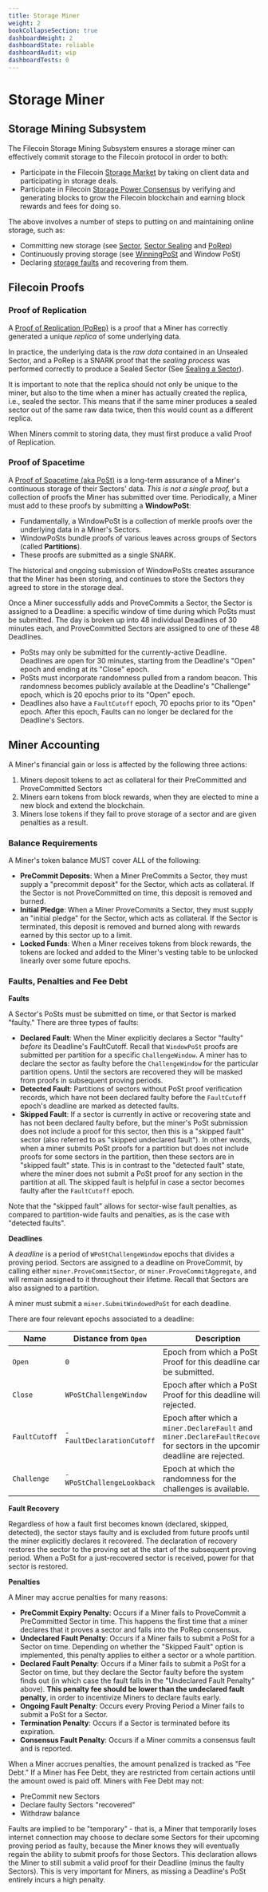 ```yaml
---
title: Storage Miner
weight: 2
bookCollapseSection: true
dashboardWeight: 2
dashboardState: reliable
dashboardAudit: wip
dashboardTests: 0
---
```


# Storage Miner

## Storage Mining Subsystem

The Filecoin Storage Mining Subsystem ensures a storage miner can effectively commit storage to the Filecoin protocol in order to both:

- Participate in the Filecoin [Storage Market](storage_market) by taking on client data and participating in storage deals.
- Participate in Filecoin [Storage Power Consensus](storage_power_consensus) by verifying and generating blocks to grow the Filecoin blockchain and earning block rewards and fees for doing so.

The above involves a number of steps to putting on and maintaining online storage, such as:

- Committing new storage (see [Sector](sector), [Sector Sealing](sector#sealing) and [PoRep](sdr))
- Continuously proving storage (see [WinningPoSt](expected_consensus#winning-a-block) and Window PoSt)
- Declaring [storage faults](sector#sector-faults) and recovering from them.

## Filecoin Proofs

### Proof of Replication

A [Proof of Replication (PoRep)](sdr) is a proof that a Miner has correctly generated a unique _replica_ of some underlying data.

In practice, the underlying data is the _raw data_ contained in an Unsealed Sector, and a PoRep is a SNARK proof that the _sealing process_ was performed correctly to produce a Sealed Sector (See [Sealing a Sector](sector#sealing)).

It is important to note that the replica should not only be unique to the miner, but also to the time when a miner has actually created the replica, i.e., sealed the sector. This means that if the same miner produces a sealed sector out of the same raw data twice, then this would count as a different replica.

When Miners commit to storing data, they must first produce a valid Proof of Replication.

### Proof of Spacetime

A [Proof of Spacetime (aka PoSt)](post) is a long-term assurance of a Miner's continuous storage of their Sectors' data. _This is not a single proof,_ but a collection of proofs the Miner has submitted over time. Periodically, a Miner must add to these proofs by submitting a **WindowPoSt**:

- Fundamentally, a WindowPoSt is a collection of merkle proofs over the underlying data in a Miner's Sectors.
- WindowPoSts bundle proofs of various leaves across groups of Sectors (called **Partitions**).
- These proofs are submitted as a single SNARK.

The historical and ongoing submission of WindowPoSts creates assurance that the Miner has been storing, and continues to store the Sectors they agreed to store in the storage deal.

Once a Miner successfully adds and ProveCommits a Sector, the Sector is assigned to a Deadline: a specific window of time during which PoSts must be submitted. The day is broken up into 48 individual Deadlines of 30 minutes each, and ProveCommitted Sectors are assigned to one of these 48 Deadlines.

- PoSts may only be submitted for the currently-active Deadline. Deadlines are open for 30 minutes, starting from the Deadline's "Open" epoch and ending at its "Close" epoch.
- PoSts must incorporate randomness pulled from a random beacon. This randomness becomes publicly available at the Deadline's "Challenge" epoch, which is 20 epochs prior to its "Open" epoch.
- Deadlines also have a `FaultCutoff` epoch, 70 epochs prior to its "Open" epoch. After this epoch, Faults can no longer be declared for the Deadline's Sectors.

## Miner Accounting

A Miner's financial gain or loss is affected by the following three actions:

1. Miners deposit tokens to act as collateral for their PreCommitted and ProveCommitted Sectors
2. Miners earn tokens from block rewards, when they are elected to mine a new block and extend the blockchain.
3. Miners lose tokens if they fail to prove storage of a sector and are given penalties as a result.

### Balance Requirements

A Miner's token balance MUST cover ALL of the following:

- **PreCommit Deposits**: When a Miner PreCommits a Sector, they must supply a "precommit deposit" for the Sector, which acts as collateral. If the Sector is not ProveCommitted on time, this deposit is removed and burned.
- **Initial Pledge**: When a Miner ProveCommits a Sector, they must supply an "initial pledge" for the Sector, which acts as collateral. If the Sector is terminated, this deposit is removed and burned along with rewards earned by this sector up to a limit.
- **Locked Funds**: When a Miner receives tokens from block rewards, the tokens are locked and added to the Miner's vesting table to be unlocked linearly over some future epochs.

### Faults, Penalties and Fee Debt

**Faults**

A Sector's PoSts must be submitted on time, or that Sector is marked "faulty." There are three types of faults:

- **Declared Fault**: When the Miner explicitly declares a Sector "faulty" _before_ its Deadline's FaultCutoff. Recall that `WindowPoSt` proofs are submitted per partition for a specific `ChallengeWindow`. A miner has to declare the sector as faulty before the `ChallengeWindow` for the particular partition opens. Until the sectors are recovered they will be masked from proofs in subsequent proving periods.
- **Detected Fault**: Partitions of sectors without PoSt proof verification records, which have not been declared faulty before the `FaultCutoff` epoch's deadline are marked as detected faults.
- **Skipped Fault**: If a sector is currently in active or recovering state and has not been declared faulty before, but the miner's PoSt submission does not include a proof for this sector, then this is a "skipped fault" sector (also referred to as "skipped undeclared fault"). In other words, when a miner submits PoSt proofs for a partition but does not include proofs for some sectors in the partition, then these sectors are in "skipped fault" state. This is in contrast to the "detected fault" state, where the miner does not submit a PoSt proof for any section in the partition at all. The skipped fault is helpful in case a sector becomes faulty after the `FaultCutoff` epoch.

Note that the "skipped fault" allows for sector-wise fault penalties, as compared to partition-wide faults and penalties, as is the case with "detected faults".

**Deadlines**

A _deadline_ is a period of `WPoStChallengeWindow` epochs that divides a proving period.
Sectors are assigned to a deadline on ProveCommit, by calling either `miner.ProveCommitSector`, or `miner.ProveCommitAggregate`, and will remain assigned to it throughout their lifetime. Recall that Sectors are also assigned to a partition.

A miner must submit a `miner.SubmitWindowedPoSt` for each deadline.

There are four relevant epochs associated to a deadline:

| Name          | Distance from `Open`      | Description                                                                                                                   |
| ------------- | ------------------------- | ----------------------------------------------------------------------------------------------------------------------------- |
| `Open`        | `0`                       | Epoch from which a PoSt Proof for this deadline can be submitted.                                                             |
| `Close`       | `WPoStChallengeWindow`    | Epoch after which a PoSt Proof for this deadline will be rejected.                                                            |
| `FaultCutoff` | `-FaultDeclarationCutoff` | Epoch after which a `miner.DeclareFault` and `miner.DeclareFaultRecovered` for sectors in the upcoming deadline are rejected. |
| `Challenge`   | `-WPoStChallengeLookback` | Epoch at which the randomness for the challenges is available.                                                                |

**Fault Recovery**

Regardless of how a fault first becomes known (declared, skipped, detected), the sector stays faulty and is excluded from future proofs until the miner explicitly declares it recovered. The declaration of recovery restores the sector to the proving set at the start of the subsequent proving period. When a PoSt for a just-recovered sector is received, power for that sector is restored.

**Penalties**

A Miner may accrue penalties for many reasons:

- **PreCommit Expiry Penalty**: Occurs if a Miner fails to ProveCommit a PreCommitted Sector in time. This happens the first time that a miner declares that it proves a sector and falls into the PoRep consensus.
- **Undeclared Fault Penalty**: Occurs if a Miner fails to submit a PoSt for a Sector on time. Depending on whether the "Skipped Fault" option is implemented, this penalty applies to either a sector or a whole partition.
- **Declared Fault Penalty**: Occurs if a Miner fails to submit a PoSt for a Sector on time, but they declare the Sector faulty before the system finds out (in which case the fault falls in the "Undeclared Fault Penalty" above). **This penalty fee should be lower than the undeclared fault penalty**, in order to incentivize Miners to declare faults early.
- **Ongoing Fault Penalty**: Occurs every Proving Period a Miner fails to submit a PoSt for a Sector.
- **Termination Penalty**: Occurs if a Sector is terminated before its expiration.
- **Consensus Fault Penalty**: Occurs if a Miner commits a consensus fault and is reported.

When a Miner accrues penalties, the amount penalized is tracked as "Fee Debt." If a Miner has Fee Debt, they are restricted from certain actions until the amount owed is paid off. Miners with Fee Debt may not:

- PreCommit new Sectors
- Declare faulty Sectors "recovered"
- Withdraw balance

Faults are implied to be "temporary" - that is, a Miner that temporarily loses internet connection may choose to declare some Sectors for their upcoming proving period as faulty, because the Miner knows they will eventually regain the ability to submit proofs for those Sectors. This declaration allows the Miner to still submit a valid proof for their Deadline (minus the faulty Sectors). This is very important for Miners, as missing a Deadline's PoSt entirely incurs a high penalty.
